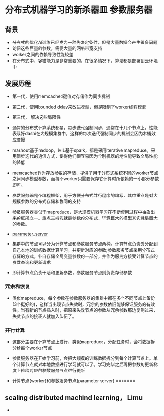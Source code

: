 # 分布式机器学习的新杀器皿  参数服务器

## 背景

* 分布式的优化AI训练已经成为一种先决定条件。但是大量数据会产生很多问题
* 访问这些巨量的参数，需要大量的网络带宽支持
* worker之间的依赖导致性能较差
* 在分布式中，容错能力是非常重要的。在很多情况下，算法都是部署到云环境中

## 发展历程

* 第一代，使用memcached键值对存储作为同步机制
* 第二代，使用bounded delay来改进模型，但是限制了worker线程模型
* 第三代， 解决这些局限性

* 通常的分布式计算系统都是，每步迭代强制同步，通常在十几个节点上，性能表现好dashi在大规模集群中，这样的每次迭代强制同步的机制会因为木桶效应变慢

* mashout基于hadoop，MIL基于spark，都是采用iterative mapreduce。采用同步迭代的通信方式，使得他们很容易因为个别机器的地性能导致全局性能的降低

* memcached作为存放参数的存储，提供了用于分布式系统不同的worker节点之间同步模型参数，而每个worker只需要保存它计算时所依赖的一小部分参数即可。

* 参数服务器是个编程框架，用于方便分布式并行程序的编写，其中重点是对大规模参数的分布式存储和协同的支持

* 参数服务器类似于mapreduce，是大规模机器学习在不断使用过程中抽象出来的框架之一。重点支持的就是参数的分布式，毕竟巨大的模型其实就是巨大的参数。

* [parameter_server](https://www.zhihu.com/question/26998075)
* 集群中的节点可以分为计算节点和参数服务节点两种。计算节点负责对分配到自己本地的训练数据计算学习，并更新对应的参数;参数服务节点采用分布式存储的方式，各自存储全局变量参数的一部分，并作为服务方接受计算节点的参数查询和更新请求

* 即计算节点负责干活和更新参数，参数服务节点则负责存储参数

### 冗余和恢复

* 类似mapreduce，每个参数在参数服务器的集群中都在多个不同节点上备份(3个挺好的)，这样当出现节点失效时，冗余的参数依旧能够保证服务的有效性。当有新的节点插入时，把原来失效节点的参数从冗余参数那边复制过来，失效节点的接班人就加入队伍了。

### 并行计算

* 这部分主要在计算节点上进行，类似mapreduce，分配任务时，会将数据拆分给每个worker节点
* 参数服务器在开始学习前，会把大规模的训练数据拆分到每个计算节点上。单个计算节点就对本地数据进行学习就可以了。学习完毕之后再把参数的更新梯度上传给对应的参数服务节点进行更新

* 计算节点(worker)和参数服务节点(parameter server)
=======
## scaling distributed machind learning， Limu

* 
